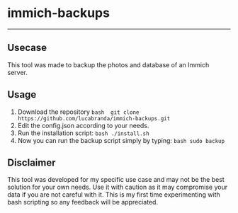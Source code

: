 # immich-backups
---

## Usecase
This tool was made to backup the photos and database of an Immich server. 


## Usage
1. Download the repository ```bash  git clone https://github.com/lucabranda/immich-backups.git```
2. Edit the config.json according to your needs.
3. Run the installation script: ```bash ./install.sh```
4. Now you can run the backup script simply by typing: ```bash sudo backup```


## Disclaimer
This tool was developed for my specific use case and may not be the best solution for your own needs. Use it with caution as it may compromise your data if you are not careful with it. This is my first time experimenting with bash scripting so any feedback will be appreciated.
